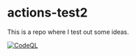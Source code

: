 # actions-test2

This is a repo where I test out some ideas.

[![CodeQL](https://github.com/aeisenberg/actions-test2/actions/workflows/codeql.yml/badge.svg?branch=master&event=push)](https://github.com/aeisenberg/actions-test2/blob/master/.github/workflows/codeql.yml)
